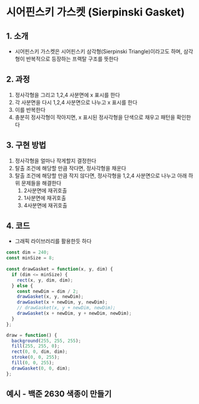 # 시어핀스키 가스켓 (Sierpinski Gasket)

## 1. 소개
- 시어핀스키 가스켓은 시어핀스키 삼각형(Sierpinski Triangle)이라고도 하며, 삼각형이 반복적으로 등장하는 프랙탈 구조를 뜻한다

## 2. 과정
1. 정사각형을 그리고 1,2,4 사분면에 x 표시를 한다
2. 각 사분면을 다시 1,2,4 사분면으로 나누고 x 표시를 한다
3. 이를 반복한다
4. 충분히 정사각형이 작아지면, x 표시된 정사각형을 단색으로 채우고 패턴을 확인한다

## 3. 구현 방법
1. 정사각형을 얼마나 작게할지 결정한다
2. 탈출 조건에 해당할 만큼 작다면, 정사각형을 채운다
3. 탈출 조건에 해당할 만큼 작지 않다면, 정사각형을 1,2,4 사분면으로 나누고 아래 하위 문제들을 해결한다
   1. 2사분면에 재귀호출
   2. 1사분면에 재귀호출
   3. 4사분면에 재귀호출

## 4. 코드
- 그래픽 라이브러리를 활용한듯 하다
```js
const dim = 240;
const minSize = 8;
	
const drawGasket = function(x, y, dim) {
  if (dim <= minSize) {
    rect(x, y, dim, dim);
  } else {
    const newDim = dim / 2;
    drawGasket(x, y, newDim);
    drawGasket(x + newDim, y, newDim);
    // drawGasket(x, y + newDim, newDim);
    drawGasket(x + newDim, y + newDim, newDim);
  }
};

draw = function() {
  background(255, 255, 255);
  fill(255, 255, 0);
  rect(0, 0, dim, dim);
  stroke(0, 0, 255);
  fill(0, 0, 255);
  drawGasket(0, 0, dim);
};
```

## 예시 - 백준 2630 색종이 만들기